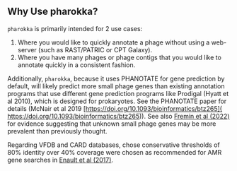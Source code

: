 Why Use pharokka?
---------
`pharokka` is primarily intended for 2 use cases:

1. Where you would like to quickly annotate a phage without using a web-server (such as RAST/PATRIC or CPT Galaxy).
2. Where you have many phages or phage contigs that you would like to annotate quickly in a consistent fashion.

Additionally, `pharokka`, because it uses PHANOTATE for gene prediction by default, will likely predict more small phage genes than existing annotation programs that use different gene prediction programs like Prodigal (Hyatt et al 2010), which is designed for prokaryotes. See the PHANOTATE paper for details (McNair et al 2019 [https://doi.org/10.1093/bioinformatics/btz265]( https://doi.org/10.1093/bioinformatics/btz265)). See also [Fremin et al (2022)](https://pubmed.ncbi.nlm.nih.gov/35732113/) for evidence suggesting that unknown small phage genes may be more prevalent than previously thought.

Regarding VFDB and CARD databases,  chose conservative thresholds of 80% identity over 40% coverage were chosen as recommended for AMR gene searches in [Enault et al (2017)](https://doi.org/10.1038/ismej.2016.90).
